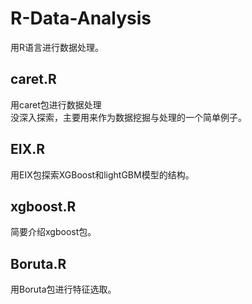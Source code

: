 # R-Data-Analysis
用R语言进行数据处理。

## caret.R
用caret包进行数据处理  
没深入探索，主要用来作为数据挖掘与处理的一个简单例子。

## EIX.R
用EIX包探索XGBoost和lightGBM模型的结构。

## xgboost.R
简要介绍xgboost包。

## Boruta.R
用Boruta包进行特征选取。
